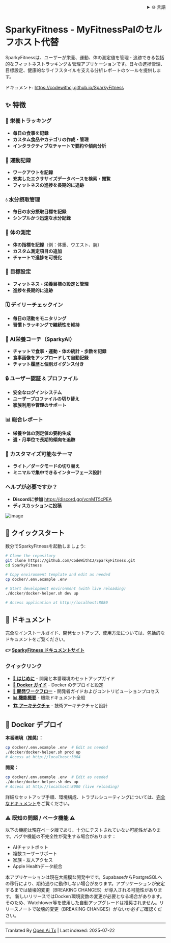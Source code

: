 <div align="right">
  <details>
    <summary >🌐 言語</summary>
    <div>
      <div align="right">
        <p><a href="https://openaitx.github.io/view.html?user=CodeWithCJ&project=SparkyFitness&lang=en">英語</a></p>
        <p><a href="https://openaitx.github.io/view.html?user=CodeWithCJ&project=SparkyFitness&lang=zh-CN">簡体中文</a></p>
        <p><a href="https://openaitx.github.io/view.html?user=CodeWithCJ&project=SparkyFitness&lang=zh-TW">繁體中文</a></p>
        <p><a href="https://openaitx.github.io/view.html?user=CodeWithCJ&project=SparkyFitness&lang=ja">日本語</a></p>
        <p><a href="https://openaitx.github.io/view.html?user=CodeWithCJ&project=SparkyFitness&lang=ko">韓国語</a></p>
        <p><a href="https://openaitx.github.io/view.html?user=CodeWithCJ&project=SparkyFitness&lang=hi">ヒンディー語</a></p>
        <p><a href="https://openaitx.github.io/view.html?user=CodeWithCJ&project=SparkyFitness&lang=th">タイ語</a></p>
        <p><a href="https://openaitx.github.io/view.html?user=CodeWithCJ&project=SparkyFitness&lang=fr">フランス語</a></p>
        <p><a href="https://openaitx.github.io/view.html?user=CodeWithCJ&project=SparkyFitness&lang=de">ドイツ語</a></p>
        <p><a href="https://openaitx.github.io/view.html?user=CodeWithCJ&project=SparkyFitness&lang=es">スペイン語</a></p>
        <p><a href="https://openaitx.github.io/view.html?user=CodeWithCJ&project=SparkyFitness&lang=it">イタリア語</a></p>
        <p><a href="https://openaitx.github.io/view.html?user=CodeWithCJ&project=SparkyFitness&lang=ru">ロシア語</a></p>
        <p><a href="https://openaitx.github.io/view.html?user=CodeWithCJ&project=SparkyFitness&lang=pt">ポルトガル語</a></p>
        <p><a href="https://openaitx.github.io/view.html?user=CodeWithCJ&project=SparkyFitness&lang=nl">オランダ語</a></p>
        <p><a href="https://openaitx.github.io/view.html?user=CodeWithCJ&project=SparkyFitness&lang=pl">ポーランド語</a></p>
        <p><a href="https://openaitx.github.io/view.html?user=CodeWithCJ&project=SparkyFitness&lang=ar">アラビア語</a></p>
        <p><a href="https://openaitx.github.io/view.html?user=CodeWithCJ&project=SparkyFitness&lang=fa">ペルシャ語</a></p>
        <p><a href="https://openaitx.github.io/view.html?user=CodeWithCJ&project=SparkyFitness&lang=tr">トルコ語</a></p>
        <p><a href="https://openaitx.github.io/view.html?user=CodeWithCJ&project=SparkyFitness&lang=vi">ベトナム語</a></p>
        <p><a href="https://openaitx.github.io/view.html?user=CodeWithCJ&project=SparkyFitness&lang=id">インドネシア語</a></p>
      </div>
    </div>
  </details>
</div>

# SparkyFitness - MyFitnessPalのセルフホスト代替

SparkyFitnessは、ユーザーが栄養、運動、体の測定値を管理・追跡できる包括的なフィットネストラッキング＆管理アプリケーションです。日々の進捗管理、目標設定、健康的なライフスタイルを支える分析レポートのツールを提供します。

ドキュメント: https://codewithcj.github.io/SparkyFitness

## ✨ 特徴

### 🍎 栄養トラッキング

* **毎日の食事を記録**
* **カスタム食品やカテゴリの作成・管理**
* **インタラクティブなチャートで要約や傾向分析**

### 💪 運動記録

* **ワークアウトを記録**
* **充実したエクササイズデータベースを検索・閲覧**
* **フィットネスの進捗を長期的に追跡**

### 💧 水分摂取管理

* **毎日の水分摂取目標を記録**
* **シンプルかつ迅速な水分記録**

### 📏 体の測定

* **体の指標を記録**（例：体重、ウエスト、腕）
* **カスタム測定項目の追加**
* **チャートで進捗を可視化**

### 🎯 目標設定

* **フィットネス・栄養目標の設定と管理**
* **進捗を長期的に追跡**

### 🗓️ デイリーチェックイン

* **毎日の活動をモニタリング**
* **習慣トラッキングで継続性を維持**

### 🤖 AI栄養コーチ（SparkyAI）

* **チャットで食事・運動・体の統計・歩数を記録**
* **食事画像をアップロードして自動記録**
* **チャット履歴と個別ガイダンス付き**

### 🔒 ユーザー認証 & プロファイル

* **安全なログインシステム**
* **ユーザープロファイルの切り替え**
* **家族利用や管理のサポート**

### 📊 総合レポート

* **栄養や体の測定値の要約生成**
* **週・月単位で長期的傾向を追跡**

### 🎨 カスタマイズ可能なテーマ

* **ライト／ダークモードの切り替え**
* **ミニマルで集中できるインターフェース設計**

### ヘルプが必要ですか？
* **Discordに参加**
  https://discord.gg/vcnMT5cPEA
* **ディスカッションに投稿**



![image](https://github.com/user-attachments/assets/ccc7f34e-a663-405f-a4d4-a9888c3197bc)

## 🚀 クイックスタート

数分でSparkyFitnessを起動しましょう:

```bash
# Clone the repository
git clone https://github.com/CodeWithCJ/SparkyFitness.git
cd SparkyFitness

# Copy environment template and edit as needed
cp docker/.env.example .env

# Start development environment (with live reloading)
./docker/docker-helper.sh dev up

# Access application at http://localhost:8080
```
## 📖 ドキュメント

完全なインストールガイド、開発セットアップ、使用方法については、包括的なドキュメントをご覧ください。

**👉 [SparkyFitness ドキュメントサイト](https://codewithcj.github.io/SparkyFitness)**

### クイックリンク

- **[🚀 はじめに](https://codewithcj.github.io/SparkyFitness/developer/getting-started)** - 開発と本番環境のセットアップガイド
- **[🐳 Docker ガイド](https://codewithcj.github.io/SparkyFitness/developer/docker)** - Docker のデプロイと設定
- **[🔧 開発ワークフロー](https://codewithcj.github.io/SparkyFitness/developer/workflow)** - 開発者ガイドおよびコントリビューションプロセス  
- **[📊 機能概要](https://codewithcj.github.io/SparkyFitness/features/)** - 機能ドキュメント全般
- **[🏗️ アーキテクチャ](https://codewithcj.github.io/SparkyFitness/app-overview)** - 技術アーキテクチャと設計

## 🐳 Docker デプロイ

**本番環境（推奨）：**

```bash
cp docker/.env.example .env  # Edit as needed
./docker/docker-helper.sh prod up
# Access at http://localhost:3004
```
**開発：**

```bash
cp docker/.env.example .env  # Edit as needed  
./docker/docker-helper.sh dev up
# Access at http://localhost:8080 (live reloading)
```
詳細なセットアップ手順、環境構成、トラブルシューティングについては、[完全なドキュメント](https://codewithcj.github.io/SparkyFitness/developer/getting-started)をご覧ください。

### ⚠️ 既知の問題 / ベータ機能 ⚠️

以下の機能は現在ベータ版であり、十分にテストされていない可能性があります。バグや機能の不完全性が発生する場合があります：

*   AIチャットボット
*   複数ユーザーサポート
*   家族・友人アクセス
*   Apple Healthデータ統合

本アプリケーションは現在大規模な開発中です。SupabaseからPostgreSQLへの移行により、期待通りに動作しない場合があります。アプリケーションが安定するまでは破壊的変更（BREAKING CHANGES）が導入される可能性があります。
新しいリリースではDocker/環境変数の変更が必要となる場合があります。そのため、Watchtower等を使用した自動アップグレードは推奨されません。リリースノートで破壊的変更（BREAKING CHANGES）がないか必ずご確認ください。





---

Tranlated By [Open Ai Tx](https://github.com/OpenAiTx/OpenAiTx) | Last indexed: 2025-07-22

---